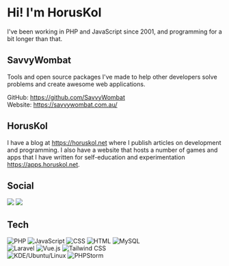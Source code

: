 # Hi! I'm HorusKol

I've been working in PHP and JavaScript since 2001, and programming for a bit longer than that.

## SavvyWombat

Tools and open source packages I've made to help other developers solve problems and create awesome web applications.

GitHub: https://github.com/SavvyWombat  
Website: https://savvywombat.com.au/

## HorusKol

I have a blog at https://horuskol.net where I publish articles on development and programming. I also have a website that hosts a number of games and apps that I have written for self-education and experimentation https://apps.horuskol.net.

## Social

[![](https://img.shields.io/badge/-dev.to-informational?style=for-the-badge&logo=dev.to&logoColor=white&color=0A0A0A)](https://dev.to/horus_kol)
[![](https://img.shields.io/badge/-mastodon-informational?style=for-the-badge&logo=Mastodon&logoColor=white&color=595aff)](https://phpc.social/@horuskol)

## Tech

![PHP](https://img.shields.io/badge/-PHP-informational?style=for-the-badge&logo=PHP&logoColor=white&labelColor=777BB4&color=181827)
![JavaScript](https://img.shields.io/badge/-JavaScript-informational?style=for-the-badge&logo=JavaScript&logoColor=white&labelColor=F7DF1E&color=181827)
![CSS](https://img.shields.io/badge/-CSS3-informational?style=for-the-badge&logo=CSS3&logoColor=white&labelColor=1572B6&color=181827)
![HTML](https://img.shields.io/badge/-HTML5-informational?style=for-the-badge&logo=HTML5&logoColor=white&labelColor=E34F26&color=181827)
![MySQL](https://img.shields.io/badge/-MySQL-informational?style=for-the-badge&logo=MySQL&logoColor=white&labelColor=4479A1&color=181827)  
![Laravel](https://img.shields.io/badge/-Laravel-informational?style=for-the-badge&logo=Laravel&logoColor=white&labelColor=FF2D20&color=181827) 
![Vue.js](https://img.shields.io/badge/-Vue.js-informational?style=for-the-badge&logo=Vue.js&logoColor=white&labelColor=4FC08D&color=181827) 
![Tailwind CSS](https://img.shields.io/badge/-Tailwind%20CSS-informational?style=for-the-badge&logo=Tailwind%20CSS&logoColor=white&labelColor=38B2AC&color=181827)  
![KDE/Ubuntu/Linux](https://img.shields.io/badge/-KDE/Ubuntu/Linux-informational?style=for-the-badge&logo=KDE&logoColor=white&labelColor=1D99F3&color=181827)
![PHPStorm](https://img.shields.io/badge/-PHPStorm-informational?style=for-the-badge&logo=JetBrains&logoColor=white&labelColor=000000&color=181827)

